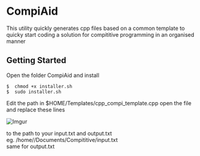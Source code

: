 # CompiAid
This utility quickly generates cpp files based on a common template to quicky start coding a solution for compititive programming in an organised manner


## Getting Started

Open the folder CompiAid and install  

    $  chmod +x installer.sh  
    $  sudo installer.sh

Edit the path in $HOME/Templates/cpp\_compi\_template.cpp
open the file and replace these lines

![Imgur](https://i.imgur.com/dnGyoQN.png)

to the path to your input.txt and output.txt  
eg. /home/<your name>/Documents/Compititive/input.txt  
same for output.txt